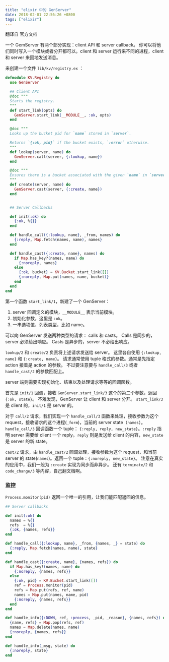 ```yaml
---
title: "elixir 中的 GenServer"
date: 2018-02-01 22:56:26 +0800 
tags: ["elixir"]
---
```



翻译自 官方文档

一个 GemServer 有两个部分实现：client API 和 server callback。
你可以将他们同时写入一个模块或者分开都可以。client 和 server 运行来不同的进程，client 和 server 来回地发送消息。

来创建一个文件 `lib/kv/registry.ex` ：

```elixir
defmodule KV.Registry do
  use GenServer

  ## Client API
  @doc """
  Starts the registry.
  """
  def start_link(opts) do
    GenServer.start_link(__MODULE__, :ok, opts)
  end

  @doc """
  Looks up the bucket pid for `name` stored in `server`.

  Returns `{:ok, pid}` if the bucket exists, `:error` otherwise.
  """
  def lookup(server, name) do
    GenServer.call(server, {:lookup, name})
  end

  @doc """
  Ensures there is a bucket associated with the given `name` in `server`.
  """
  def create(server, name) do
    GenServer.cast(server, {:create, name})
  end


  ## Server Callbacks

  def init(:ok) do
    {:ok, %{}}
  end

  def handle_call({:lookup, name}, _from, names) do
    {:reply, Map.fetch(names, name), names}
  end

  def handle_cast({:create, name}, names) do
    if Map.has_key?(names, name) do
      {:noreply, names}
    else
      {:ok, bucket} = KV.Bucket.start_link([])
      {:noreply, Map.put(names, name, bucket)}
    end
  end
end
```

第一个函数 `start_link/1`，新建了一个 GenServer：

1. server 回调定义的模块，`__MODULE__` 表示当前模块。
2. 初始化参数，这里是 `:ok`。
3. 一串选项值，列表类型，比如 name。

可以向 GenServer 发送两种类型的请求： calls 和 casts。
Calls 是同步的，server 必须给出响应。
Casts 是异步的，server 不必给出响应。

`lookup/2` 和 `create/2` 负责将上述请求发送给 server。
这里各自使用 `{:lookup, name}` 和 `{:create, name}`。
请求通常使用 tuple 格式的参数。通常是先指定 action 接着是 action 的参数。
不过要注意要与 `handle_call/3` 或者 `handle_cast/2` 的参数匹配上。

server 端则需要实现初始化、结束以及处理请求等等的回调函数。

首先是 `init/1` 回调，接收 `GenServer.start_link/3` 这个的第二个参数，返回 `{:ok, state}`。
不难发现，GenServer 让 client 和 server 分开。
`start_link/3` 是 client 的，`init/1` 是 server 的。

对于 `call/2` 请求，我们实现一个 `handle_call/3` 函数来处理，接收参数为这个 request，接收请求的这个进程(`_form`)，当前的 server state（`names`）。
`handle_call/3` 回调函数一个 tuple： `{:reply, reply, new_state}`。`:reply` 指明 server 需要给 client 一个 reply。`reply` 则是发送给 client 的内容，`new_state` 是 server 的新 state。

`cast/2` 请求，由 `handle_cast/2` 回调处理，接收参数为这个 request，和当前 server 的 state(`names`)。返回一个 tuple：`{:noreply, new_state}`。
注意在真实的应用中，我们一般为 `:create` 实现为同步而非异步。
还有 `terminate/2` 和 `code_change/3` 等内容，自己翻文档啊。


### 监控

`Process.monitor(pid)` 返回一个唯一的引用，让我们能匹配返回的信息。

```elixir
## Server callbacks

def init(:ok) do
  names = %{}
  refs  = %{}
  {:ok, {names, refs}}
end

def handle_call({:lookup, name}, _from, {names, _} = state) do
  {:reply, Map.fetch(names, name), state}
end

def handle_cast({:create, name}, {names, refs}) do
  if Map.has_key?(names, name) do
    {:noreply, {names, refs}}
  else
    {:ok, pid} = KV.Bucket.start_link([])
    ref = Process.monitor(pid)
    refs = Map.put(refs, ref, name)
    names = Map.put(names, name, pid)
    {:noreply, {names, refs}}
  end
end

def handle_info({:DOWN, ref, :process, _pid, _reason}, {names, refs}) do
  {name, refs} = Map.pop(refs, ref)
  names = Map.delete(names, name)
  {:noreply, {names, refs}}
end

def handle_info(_msg, state) do
  {:noreply, state}
end
```
